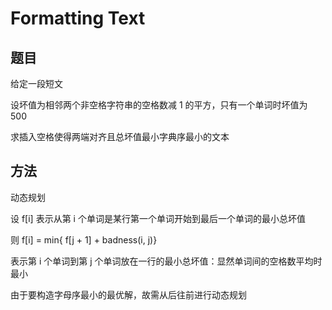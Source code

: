 # Formatting Text

## 题目

给定一段短文

设坏值为相邻两个非空格字符串的空格数减 1 的平方，只有一个单词时坏值为 500

求插入空格使得两端对齐且总坏值最小字典序最小的文本


## 方法

动态规划

设 f[i] 表示从第 i 个单词是某行第一个单词开始到最后一个单词的最小总坏值

则 f[i] = min{ f[j + 1] + badness(i, j)}

表示第 i 个单词到第 j 个单词放在一行的最小总坏值：显然单词间的空格数平均时最小

由于要构造字母序最小的最优解，故需从后往前进行动态规划
